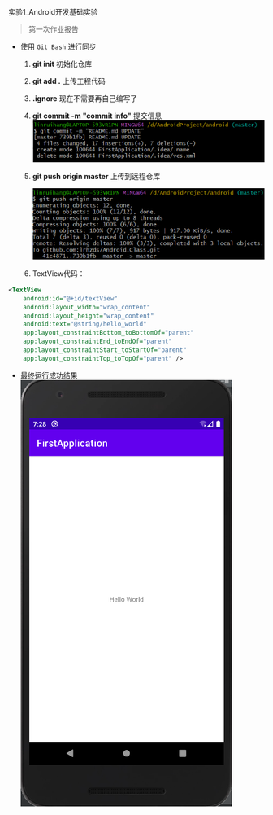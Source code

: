 实验1_Android开发基础实验

> 第一次作业报告
- 使用 `Git Bash` 进行同步

  1. **git init**	初始化仓库

  2. **git add .**  上传工程代码

  3. **.ignore**  现在不需要再自己编写了

  4. **git commit -m "commit info"**  提交信息
  ![image](pic/img_1.png)

  5. **git push origin master**   上传到远程仓库

     ![image](pic/img_2.png)

  6. TextView代码：

```xml
<TextView
    android:id="@+id/textView"
    android:layout_width="wrap_content"
    android:layout_height="wrap_content"
    android:text="@string/hello_world"
    app:layout_constraintBottom_toBottomOf="parent"
    app:layout_constraintEnd_toEndOf="parent"
    app:layout_constraintStart_toStartOf="parent"
    app:layout_constraintTop_toTopOf="parent" />
```

- 最终运行成功结果
![image](pic/img.png)

